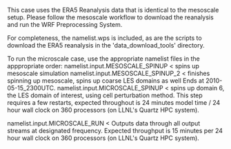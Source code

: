 This case uses the ERA5 Reanalysis data that is identical to the mesoscale setup. Please follow the mesoscale workflow to download the reanalysis and run the WRF Preprocessing System.

For completeness, the namelist.wps is included, as are the scripts to download the ERA5 reanalysis in the 'data_download_tools' directory.

To run the microscale case, use the appropriate namelist files in the apppropriate order:
namelist.input.MESOSCALE_SPINUP < spins up mesoscale simulation
namelist.input.MESOSCALE_SPINUP_2 < finishes spinning up mesoscale, spins up coarse LES domains as well Ends at 2010-05-15_2300UTC.
namelist.input.MICROSCALE_SPINUP < spins up domain 6, the LES domain of interest, using cell perturbation method.
This step requires a few restarts, expected throughout is 24 minutes model time / 24 hour wall clock on 360 processors (on LLNL's Quartz HPC system).

namelist.input.MICROSCALE_RUN < Outputs data through all output streams at designated frequency. Expected throughput is 15 minutes per 24 hour wall clock on 360 processors (on LLNL's Quartz HPC system).
